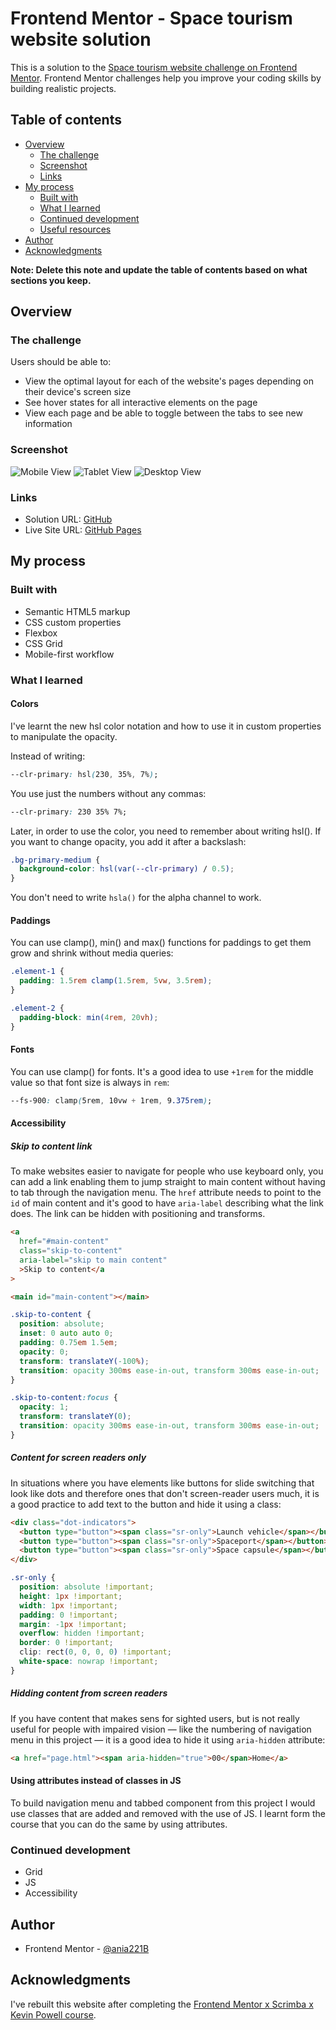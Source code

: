 # Frontend Mentor - Space tourism website solution

This is a solution to the [Space tourism website challenge on Frontend Mentor](https://www.frontendmentor.io/challenges/space-tourism-multipage-website-gRWj1URZ3). Frontend Mentor challenges help you improve your coding skills by building realistic projects.

## Table of contents

- [Overview](#overview)
  - [The challenge](#the-challenge)
  - [Screenshot](#screenshot)
  - [Links](#links)
- [My process](#my-process)
  - [Built with](#built-with)
  - [What I learned](#what-i-learned)
  - [Continued development](#continued-development)
  - [Useful resources](#useful-resources)
- [Author](#author)
- [Acknowledgments](#acknowledgments)

**Note: Delete this note and update the table of contents based on what sections you keep.**

## Overview

### The challenge

Users should be able to:

- View the optimal layout for each of the website's pages depending on their device's screen size
- See hover states for all interactive elements on the page
- View each page and be able to toggle between the tabs to see new information

### Screenshot

![Mobile View](./screenshots/Frontend-Mentor-Space-tourism-website-home-mobile.png)
![Tablet View](./screenshots/Frontend-Mentor-Space-tourism-website-home-mobile.png.jpg)
![Desktop View](./screenshots/Frontend-Mentor-Space-tourism-website-home-desktop.png.jpg)

### Links

- Solution URL: [GitHub](https://github.com/ania221B/space-tourism-2)
- Live Site URL: [GitHub Pages](https://ania221b.github.io/space-tourism-2/index.html)

## My process

### Built with

- Semantic HTML5 markup
- CSS custom properties
- Flexbox
- CSS Grid
- Mobile-first workflow

### What I learned

#### Colors

I've learnt the new hsl color notation and how to use it in custom properties to manipulate the opacity.

Instead of writing:

```css
--clr-primary: hsl(230, 35%, 7%);
```

You use just the numbers without any commas:

```css
--clr-primary: 230 35% 7%;
```

Later, in order to use the color, you need to remember about writing hsl(). If you want to change opacity, you add it after a backslash:

```css
.bg-primary-medium {
  background-color: hsl(var(--clr-primary) / 0.5);
}
```

You don't need to write `hsla()` for the alpha channel to work.

#### Paddings

You can use clamp(), min() and max() functions for paddings to get them grow and shrink without media queries:

```css
.element-1 {
  padding: 1.5rem clamp(1.5rem, 5vw, 3.5rem);
}

.element-2 {
  padding-block: min(4rem, 20vh);
}
```

#### Fonts

You can use clamp() for fonts. It's a good idea to use `+1rem` for the middle value so that font size is always in `rem`:

```css
--fs-900: clamp(5rem, 10vw + 1rem, 9.375rem);
```

#### Accessibility

##### Skip to content link

To make websites easier to navigate for people who use keyboard only, you can add a link enabling them to jump straight to main content without having to tab through the navigation menu. The `href` attribute needs to point to the `id` of main content and it's good to have `aria-label` describing what the link does. The link can be hidden with positioning and transforms.

```html
<a
  href="#main-content"
  class="skip-to-content"
  aria-label="skip to main content"
  >Skip to content</a
>

<main id="main-content"></main>
```

```css
.skip-to-content {
  position: absolute;
  inset: 0 auto auto 0;
  padding: 0.75em 1.5em;
  opacity: 0;
  transform: translateY(-100%);
  transition: opacity 300ms ease-in-out, transform 300ms ease-in-out;
}

.skip-to-content:focus {
  opacity: 1;
  transform: translateY(0);
  transition: opacity 300ms ease-in-out, transform 300ms ease-in-out;
}
```

##### Content for screen readers only

In situations where you have elements like buttons for slide switching that look like dots and therefore ones that don't screen-reader users much, it is a good practice to add text to the button and hide it using a class:

```html
<div class="dot-indicators">
  <button type="button"><span class="sr-only">Launch vehicle</span></button>
  <button type="button"><span class="sr-only">Spaceport</span></button>
  <button type="button"><span class="sr-only">Space capsule</span></button>
</div>
```

```css
.sr-only {
  position: absolute !important;
  height: 1px !important;
  width: 1px !important;
  padding: 0 !important;
  margin: -1px !important;
  overflow: hidden !important;
  border: 0 !important;
  clip: rect(0, 0, 0, 0) !important;
  white-space: nowrap !important;
}
```

##### Hidding content from screen readers

If you have content that makes sens for sighted users, but is not really useful for people with impaired vision — like the numbering of navigation menu in this project — it is a good idea to hide it using `aria-hidden` attribute:

```html
<a href="page.html"><span aria-hidden="true">00</span>Home</a>
```

#### Using attributes instead of classes in JS

To build navigation menu and tabbed component from this project I would use classes that are added and removed with the use of JS. I learnt form the course that you can do the same by using attributes.

### Continued development

- Grid
- JS
- Accessibility

## Author

- Frontend Mentor - [@ania221B](https://www.frontendmentor.io/profile/ania221B)

## Acknowledgments

I've rebuilt this website after completing the [Frontend Mentor x Scrimba x Kevin Powell course](https://scrimba.com/learn/spacetravel).
